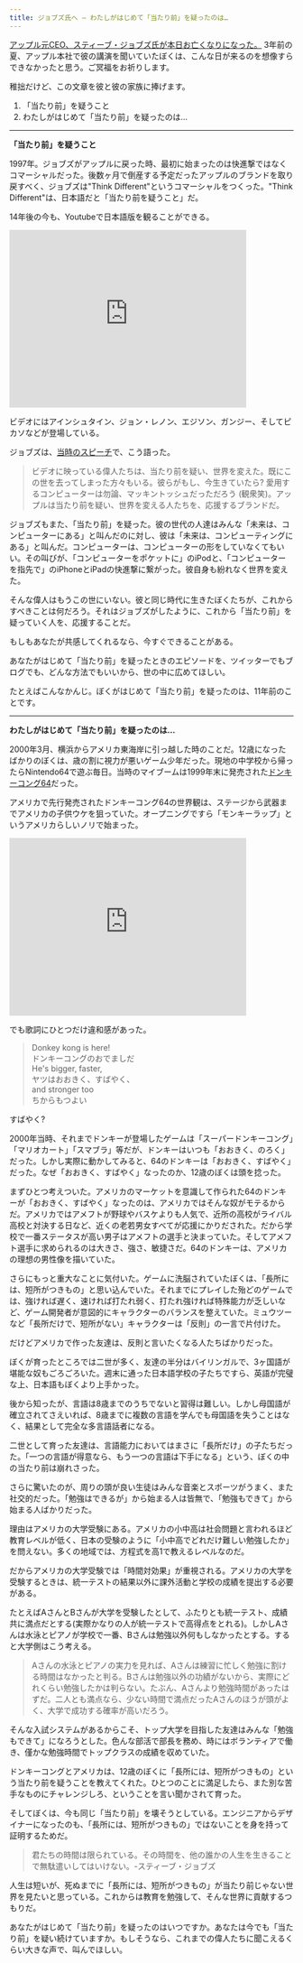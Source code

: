 ```yaml
---
title: ジョブズ氏へ ― わたしがはじめて「当たり前」を疑ったのは…
---
```


[アップル元CEO、スティーブ・ジョブズ氏が本日お亡くなりになった。](http://www.apple.com/stevejobs/) 3年前の夏、アップル本社で彼の講演を聞いていたぼくは、こんな日が来るのを想像すらできなかったと思う。ご冥福をお祈りします。

稚拙だけど、この文章を彼と彼の家族に捧げます。

1. 「当たり前」を疑うこと
2. わたしがはじめて「当たり前」を疑ったのは…
- - -
**「当たり前」を疑うこと**

1997年。ジョブズがアップルに戻った時、最初に始まったのは快進撃ではなくコマーシャルだった。後数ヶ月で倒産する予定だったアップルのブランドを取り戻すべく、ジョブズは"Think Different"というコマーシャルをつくった。"Think Different"は、日本語だと「当たり前を疑うこと」だ。

14年後の今も、Youtubeで日本語版を観ることができる。

<iframe width="420" height="315" src="http://www.youtube.com/embed/jIStLfVfwNg" frameborder="0" allowfullscreen></iframe>

ビデオにはアインシュタイン、ジョン・レノン、エジソン、ガンジー、そしてピカソなどが登場している。

ジョブズは、[当時のスピーチ](http://www.youtube.com/watch?v=vmG9jzCHtSQ)で、こう語った。

> ビデオに映っている偉人たちは、当たり前を疑い、世界を変えた。既にこの世を去ってしまった方々もいる。彼らがもし、今生きていたら? 愛用するコンピューターは勿論、マッキントッシュだっただろう (観衆笑)。アップルは当たり前を疑い、世界を変える人たちを、応援するブランドだ。

ジョブズもまた、「当たり前」を疑った。彼の世代の人達はみんな「未来は、コンピューターにある」と叫んだのに対し、彼は「未来は、コンピューティングにある」と叫んだ。コンピューターは、コンピューターの形をしていなくてもいい。その叫びが、「コンピューターをポケットに」のiPodと、「コンピューターを指先で」のiPhoneとiPadの快進撃に繋がった。彼自身も紛れなく世界を変えた。

そんな偉人はもうこの世にいない。彼と同じ時代に生きたぼくたちが、これからすべきことは何だろう。それはジョブズがしたように、これから「当たり前」を疑っていく人を、応援することだ。

もしもあなたが共感してくれるなら、今すぐできることがある。

あなたがはじめて「当たり前」を疑ったときのエピソードを、ツイッターでもブログでも、どんな方法でもいいから、世の中に広めてほしい。

たとえばこんなかんじ。ぼくがはじめて「当たり前」を疑ったのは、11年前のことです。

- - -
**わたしがはじめて「当たり前」を疑ったのは…**

2000年3月、横浜からアメリカ東海岸に引っ越した時のことだ。12歳になったばかりのぼくは、歳の割に視力が悪いゲーム少年だった。現地の中学校から帰ったらNintendo64で遊ぶ毎日。当時のマイブームは1999年末に発売された[ドンキーコング64](http://en.wikipedia.org/wiki/Donkey_Kong_64)だった。

アメリカで先行発売されたドンキーコング64の世界観は、ステージから武器までアメリカの子供ウケを狙っていた。オープニングですら「モンキーラップ」というアメリカらしいノリで始まった。

<iframe width="420" height="315" src="http://www.youtube.com/embed/m8s3wJrO6YY" frameborder="0" allowfullscreen></iframe>

でも歌詞にひとつだけ違和感があった。

> Donkey kong is here!<br> ドンキーコングのおでましだ<br>He's bigger, faster,<br>ヤツはおおきく、すばやく、<br>and stronger too<br>ちからもつよい

すばやく?

2000年当時、それまでドンキーが登場したゲームは「スーパードンキーコング」「マリオカート」「スマブラ」等だが、ドンキーはいつも「おおきく、のろく」だった。しかし実際に動かしてみると、64のドンキーは「おおきく、すばやく」だった。なぜ「おおきく、すばやく」なったのか、12歳のぼくは頭を捻った。

まずひとつ考えついた。アメリカのマーケットを意識して作られた64のドンキーが「おおきく、すばやく」なったのは、アメリカではそんな奴がモテるからだ。アメリカではアメフトが野球やバスケよりも人気で、近所の高校がライバル高校と対決する日など、近くの老若男女すべてが応援にかりだされた。だから学校で一番ステータスが高い男子はアメフトの選手と決まっていた。そしてアメフト選手に求められるのは大きさ、強さ、敏捷さだ。64のドンキーは、アメリカの理想の男性像を描いていた。

さらにもっと重大なことに気付いた。ゲームに洗脳されていたぼくは、「長所には、短所がつきもの」と思い込んでいた。それまでにプレイした殆どのゲームでは、強ければ遅く、速ければ打たれ弱く、打たれ強ければ特殊能力が乏しいなど、ゲーム開発者が意図的にキャラクターのバランスを整えていた。ミュウツーなど「長所だけで、短所がない」キャラクターは「反則」の一言で片付けた。

だけどアメリカで作った友達は、反則と言いたくなる人たちばかりだった。

ぼくが育ったところでは二世が多く、友達の半分はバイリンガルで、3ヶ国語が堪能な奴もごろごろいた。週末に通った日本語学校の子たちですら、英語が完璧な上、日本語もぼくより上手かった。

後から知ったが、言語は8歳までのうちでないと習得は難しい。しかし母国語が確立されてさえいれば、8歳までに複数の言語を学んでも母国語を失うことはなく、結果として完全な多言語話者になる。

二世として育った友達は、言語能力においてはまさに「長所だけ」の子たちだった。「一つの言語が得意なら、もう一つの言語は下手になる」という、ぼくの中の当たり前は崩れさった。

さらに驚いたのが、周りの頭が良い生徒はみんな音楽とスポーツがうまく、また社交的だった。「勉強はできるが」から始まる人は皆無で、「勉強もできて」から始まる人ばかりだった。

理由はアメリカの大学受験にある。アメリカの小中高は社会問題と言われるほど教育レベルが低く、日本の受験のように「小中高でどれだけ難しい勉強したか」を問えない。多くの地域では、方程式を高1で教えるレベルなのだ。

だからアメリカの大学受験では「時間対効果」が重視される。アメリカの大学を受験するときは、統一テストの結果以外に課外活動と学校の成績を提出する必要がある。

たとえばAさんとBさんが大学を受験したとして、ふたりとも統一テスト、成績共に満点だとする(実際かなりの人が統一テストで高得点をとれる)。しかしAさんは水泳とピアノが学校で一番、Bさんは勉強以外何もしなかったとする。すると大学側はこう考える。

> Aさんの水泳とピアノの実力を見れば、Aさんは練習に忙しく勉強に割ける時間はなかったと判る。Bさんは勉強以外の功績がないから、実際にどれくらい勉強したかは判らない。たぶん、Aさんより勉強時間があったはずだ。二人とも満点なら、少ない時間で満点だったAさんのほうが頭がよく、大学で成功する確率が高いだろう。

そんな入試システムがあるからこそ、トップ大学を目指した友達はみんな「勉強もできて」になろうとした。色んな部活で部長を務め、時にはボランティアで働き、僅かな勉強時間でトップクラスの成績を収めていた。

ドンキーコングとアメリカは、12歳のぼくに「長所には、短所がつきもの」という当たり前を疑うことを教えてくれた。ひとつのことに満足したら、また別な苦手なものにチャレンジしろ、ということを言い聞かされて育った。

そしてぼくは、今も同じ「当たり前」を壊そうとしている。エンジニアからデザイナーになったのも、「長所には、短所がつきもの」ではないことを身を持って証明するためだ。

> 君たちの時間は限られている。その時間を、他の誰かの人生を生きることで無駄遣いしてはいけない。-スティーブ・ジョブズ

人生は短いが、死ぬまでに「長所には、短所がつきもの」が当たり前じゃない世界を見たいと思っている。これからは教育を勉強して、そんな世界に貢献するつもりだ。

あなたがはじめて「当たり前」を疑ったのはいつですか。あなたは今でも「当たり前」を疑い続けていますか。もしそうなら、これまでの偉人たちに聞こえるくらい大きな声で、叫んでほしい。
